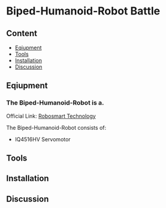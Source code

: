 # Biped-Humanoid-Robot Battle

## Content
  * [Eqiupment](#Equipment)
  * [Tools](#Tools)
  * [Installation](#Installation)
  * [Discussion](#Discussion)
## Eqiupment
### The Biped-Humanoid-Robot is a. 
Official Link: [Robosmart Technology](http://robosmart.com.tw/zh-tw/classes_con.php?id=NDU=)

The Biped-Humanoid-Robot consists of:
 * IQ4516HV Servomotor
## Tools




## Installation























## Discussion
